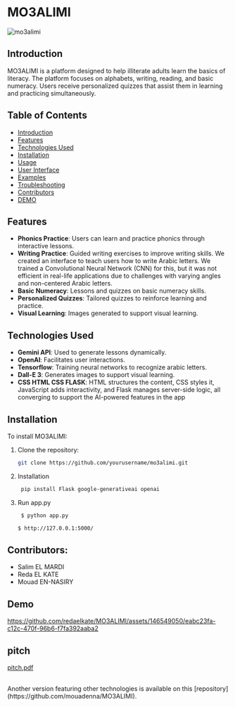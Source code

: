 # MO3ALIMI
![mo3alimi](https://github.com/redaelkate/MO3ALIMI/assets/146549050/1cc0ad8e-82ae-4a5e-83a8-cab6e5038274)
## Introduction
MO3ALIMI is a platform designed to help illiterate adults learn the basics of literacy. The platform focuses on alphabets, writing, reading, and basic numeracy. Users receive personalized quizzes that assist them in learning and practicing simultaneously.



## Table of Contents
- [Introduction](#introduction)
- [Features](#features)
- [Technologies Used](#technologies-used)
- [Installation](#installation)
- [Usage](#usage)
- [User Interface](#user-interface)
- [Examples](#examples)
- [Troubleshooting](#troubleshooting)
- [Contributors](#contributors)
- [DEMO](#DEMO)

## Features
- **Phonics Practice**: Users can learn and practice phonics through interactive lessons.
- **Writing Practice**: Guided writing exercises to improve writing skills. We created an interface to teach users how to write Arabic letters. We trained a Convolutional Neural Network (CNN) for this, but it was not efficient in real-life applications due to challenges with varying angles and non-centered Arabic letters.
- **Basic Numeracy**: Lessons and quizzes on basic numeracy skills.
- **Personalized Quizzes**: Tailored quizzes to reinforce learning and practice.
- **Visual Learning**: Images generated to support visual learning.

## Technologies Used
- **Gemini API**: Used to generate lessons dynamically.
- **OpenAI**: Facilitates user interactions.
- **Tensorflow**: Training neural networks to recognize arabic letters.
- **Dall-E 3**: Generates images to support visual learning.
- **CSS HTML CSS FLASK**: HTML structures the content, CSS styles it, JavaScript adds interactivity, and Flask manages server-side logic, all converging to support the AI-powered features in the app
## Installation
To install MO3ALIMI:

1. Clone the repository:
    ```bash
    git clone https://github.com/yourusername/mo3alimi.git
    ```
2. Installation
   ```bash
    pip install Flask google-generativeai openai
    ```
4. Run app.py
   ```bash
    $ python app.py
    ```
    ```bash
    $ http://127.0.0.1:5000/
    ```

## Contributors:
- Salim EL MARDI
- Reda EL KATE
- Mouad EN-NASIRY

## Demo


https://github.com/redaelkate/MO3ALIMI/assets/146549050/eabc23fa-c12c-470f-96b6-f7fa392aaba2





## pitch
[pitch.pdf](https://github.com/user-attachments/files/15540911/pitch.pdf)


<br>
Another version featuring other technologies is available on this [repository](https://github.com/mouadenna/MO3ALIMI).
<br>

